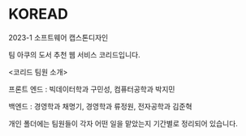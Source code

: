 # KOREAD
2023-1 소프트웨어 캡스톤디자인

팀 아쿠의 도서 추천 웹 서비스 코리드입니다.  

<코리드 팀원 소개> 

프론트 엔드 : 빅데이터학과 구민성, 컴퓨터공학과 박지민

백엔드 : 경영학과 채명기, 경영학과 류정원, 전자공학과 김준혁

개인 폴더에는 팀원들이 각자 어떤 일을 맡았는지 기간별로 정리되어 있습니다.
